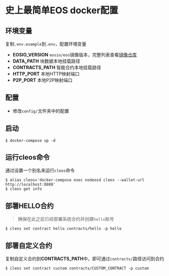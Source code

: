 # 史上最简单EOS docker配置
## 环境变量
复制`.env.example`到`.env`，配置环境变量
- **EOSIO_VERSION** `eosio/eos`镜像版本，完整列表查看[镜像仓库](https://hub.docker.com/r/eosio/eos/tags/)
- **DATA_PATH** 块数据本地挂载路径
- **CONTRACTS_PATH** 智能合约本地挂载路径
- **HTTP_PORT** 本地HTTP映射端口
- **P2P_PORT** 本地P2P映射端口
## 配置
- 修改`config/`文件夹中的配置
## 启动
```shell
$ docker-compose up -d
```
## 运行cleos命令
通过设置一个别名来运行`cleos`命令
```shell
$ alias cleos='docker-compose exec nodeosd cleos --wallet-url http://localhost:8888'
$ cleos get info
```
## 部署HELLO合约
> 确保在此之前已经部署系统合约并创建`hello`账号
```shell
$ cleos set contract hello contracts/hello -p hello
```
## 部署自定义合约
复制自定义合约到**CONTRACTS_PATH**中，即可通过`contracts/`路径访问到合约
```shell
$ cleos set contract custom contracts/CUSTOM_CONTRACT -p custom
```